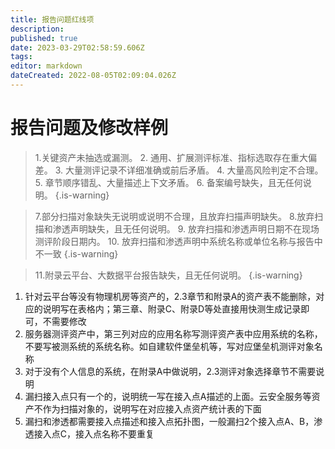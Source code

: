 ```yaml
---
title: 报告问题红线项
description: 
published: true
date: 2023-03-29T02:58:59.606Z
tags: 
editor: markdown
dateCreated: 2022-08-05T02:09:04.026Z
---
```


# 报告问题及修改样例


> 1.关键资产未抽选或漏测。
> 2. 通用、扩展测评标准、指标选取存在重大偏差。
> 3. 大量测评记录不详细准确或前后矛盾。
> 4. 大量高风险判定不合理。
> 5. 章节顺序错乱、大量描述上下文矛盾。
> 6. 备案编号缺失，且无任何说明。
{.is-warning}

> 7.部分扫描对象缺失无说明或说明不合理，且放弃扫描声明缺失。
> 8.放弃扫描和渗透声明缺失，且无任何说明。
> 9. 放弃扫描和渗透声明日期不在现场测评阶段日期内。
> 10. 放弃扫描和渗透声明中系统名称或单位名称与报告中不一致
{.is-warning}

>11.附录云平台、大数据平台报告缺失，且无任何说明。
{.is-warning}



1. 针对云平台等没有物理机房等资产的，2.3章节和附录A的资产表不能删除，对应的说明写在表格内；第三章、附录C、附录D等处直接用快测生成记录即可，不需要修改
2. 服务器测评资产中，第三列对应的应用名称写测评资产表中应用系统的名称，不要写被测系统的系统名称。如自建软件堡垒机等，写对应堡垒机测评对象名称
3. 对于没有个人信息的系统，在附录A中做说明，2.3测评对象选择章节不需要说明
4. 漏扫接入点只有一个的，说明统一写在接入点A描述的上面。云安全服务等资产不作为扫描对象的，说明写在对应接入点资产统计表的下面
5. 漏扫和渗透都需要接入点描述和接入点拓扑图，一般漏扫2个接入点A、B，渗透接入点C，接入点名称不要重复
